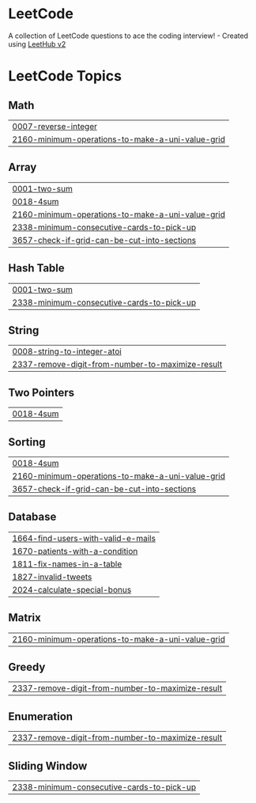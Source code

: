 # LeetCode
A collection of LeetCode questions to ace the coding interview! - Created using [LeetHub v2](https://github.com/arunbhardwaj/LeetHub-2.0)

<!---LeetCode Topics Start-->
# LeetCode Topics
## Math
|  |
| ------- |
| [0007-reverse-integer](https://github.com/mani-agah-esmaeilzad/LeetCode/tree/master/0007-reverse-integer) |
| [2160-minimum-operations-to-make-a-uni-value-grid](https://github.com/mani-agah-esmaeilzad/LeetCode/tree/master/2160-minimum-operations-to-make-a-uni-value-grid) |
## Array
|  |
| ------- |
| [0001-two-sum](https://github.com/mani-agah-esmaeilzad/LeetCode/tree/master/0001-two-sum) |
| [0018-4sum](https://github.com/mani-agah-esmaeilzad/LeetCode/tree/master/0018-4sum) |
| [2160-minimum-operations-to-make-a-uni-value-grid](https://github.com/mani-agah-esmaeilzad/LeetCode/tree/master/2160-minimum-operations-to-make-a-uni-value-grid) |
| [2338-minimum-consecutive-cards-to-pick-up](https://github.com/mani-agah-esmaeilzad/LeetCode/tree/master/2338-minimum-consecutive-cards-to-pick-up) |
| [3657-check-if-grid-can-be-cut-into-sections](https://github.com/mani-agah-esmaeilzad/LeetCode/tree/master/3657-check-if-grid-can-be-cut-into-sections) |
## Hash Table
|  |
| ------- |
| [0001-two-sum](https://github.com/mani-agah-esmaeilzad/LeetCode/tree/master/0001-two-sum) |
| [2338-minimum-consecutive-cards-to-pick-up](https://github.com/mani-agah-esmaeilzad/LeetCode/tree/master/2338-minimum-consecutive-cards-to-pick-up) |
## String
|  |
| ------- |
| [0008-string-to-integer-atoi](https://github.com/mani-agah-esmaeilzad/LeetCode/tree/master/0008-string-to-integer-atoi) |
| [2337-remove-digit-from-number-to-maximize-result](https://github.com/mani-agah-esmaeilzad/LeetCode/tree/master/2337-remove-digit-from-number-to-maximize-result) |
## Two Pointers
|  |
| ------- |
| [0018-4sum](https://github.com/mani-agah-esmaeilzad/LeetCode/tree/master/0018-4sum) |
## Sorting
|  |
| ------- |
| [0018-4sum](https://github.com/mani-agah-esmaeilzad/LeetCode/tree/master/0018-4sum) |
| [2160-minimum-operations-to-make-a-uni-value-grid](https://github.com/mani-agah-esmaeilzad/LeetCode/tree/master/2160-minimum-operations-to-make-a-uni-value-grid) |
| [3657-check-if-grid-can-be-cut-into-sections](https://github.com/mani-agah-esmaeilzad/LeetCode/tree/master/3657-check-if-grid-can-be-cut-into-sections) |
## Database
|  |
| ------- |
| [1664-find-users-with-valid-e-mails](https://github.com/mani-agah-esmaeilzad/LeetCode/tree/master/1664-find-users-with-valid-e-mails) |
| [1670-patients-with-a-condition](https://github.com/mani-agah-esmaeilzad/LeetCode/tree/master/1670-patients-with-a-condition) |
| [1811-fix-names-in-a-table](https://github.com/mani-agah-esmaeilzad/LeetCode/tree/master/1811-fix-names-in-a-table) |
| [1827-invalid-tweets](https://github.com/mani-agah-esmaeilzad/LeetCode/tree/master/1827-invalid-tweets) |
| [2024-calculate-special-bonus](https://github.com/mani-agah-esmaeilzad/LeetCode/tree/master/2024-calculate-special-bonus) |
## Matrix
|  |
| ------- |
| [2160-minimum-operations-to-make-a-uni-value-grid](https://github.com/mani-agah-esmaeilzad/LeetCode/tree/master/2160-minimum-operations-to-make-a-uni-value-grid) |
## Greedy
|  |
| ------- |
| [2337-remove-digit-from-number-to-maximize-result](https://github.com/mani-agah-esmaeilzad/LeetCode/tree/master/2337-remove-digit-from-number-to-maximize-result) |
## Enumeration
|  |
| ------- |
| [2337-remove-digit-from-number-to-maximize-result](https://github.com/mani-agah-esmaeilzad/LeetCode/tree/master/2337-remove-digit-from-number-to-maximize-result) |
## Sliding Window
|  |
| ------- |
| [2338-minimum-consecutive-cards-to-pick-up](https://github.com/mani-agah-esmaeilzad/LeetCode/tree/master/2338-minimum-consecutive-cards-to-pick-up) |
<!---LeetCode Topics End-->